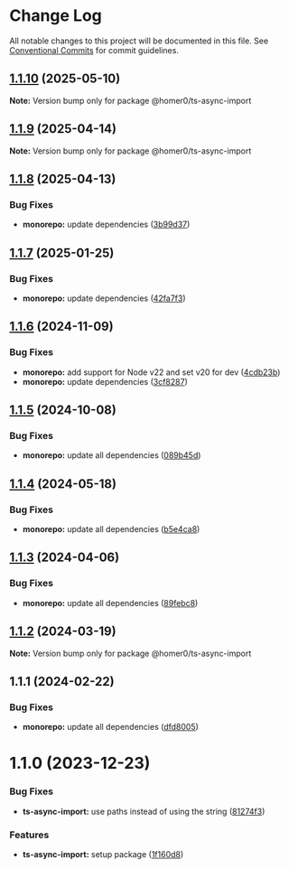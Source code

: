 # Change Log

All notable changes to this project will be documented in this file.
See [Conventional Commits](https://conventionalcommits.org) for commit guidelines.

## [1.1.10](https://github.com/homer0/packages/compare/@homer0/ts-async-import@1.1.9...@homer0/ts-async-import@1.1.10) (2025-05-10)

**Note:** Version bump only for package @homer0/ts-async-import

## [1.1.9](https://github.com/homer0/packages/compare/@homer0/ts-async-import@1.1.8...@homer0/ts-async-import@1.1.9) (2025-04-14)

**Note:** Version bump only for package @homer0/ts-async-import

## [1.1.8](https://github.com/homer0/packages/compare/@homer0/ts-async-import@1.1.7...@homer0/ts-async-import@1.1.8) (2025-04-13)

### Bug Fixes

- **monorepo:** update dependencies ([3b99d37](https://github.com/homer0/packages/commit/3b99d370df44f0698a61f84547f0d31a72aa819f))

## [1.1.7](https://github.com/homer0/packages/compare/@homer0/ts-async-import@1.1.6...@homer0/ts-async-import@1.1.7) (2025-01-25)

### Bug Fixes

- **monorepo:** update dependencies ([42fa7f3](https://github.com/homer0/packages/commit/42fa7f3df684bd0622b8c23d806e249785034b13))

## [1.1.6](https://github.com/homer0/packages/compare/@homer0/ts-async-import@1.1.5...@homer0/ts-async-import@1.1.6) (2024-11-09)

### Bug Fixes

- **monorepo:** add support for Node v22 and set v20 for dev ([4cdb23b](https://github.com/homer0/packages/commit/4cdb23b692bdf103d0240b9a29fe4bd21d7062a1))
- **monorepo:** update dependencies ([3cf8287](https://github.com/homer0/packages/commit/3cf828796759009a74b473df0904fa84ec09f7ad))

## [1.1.5](https://github.com/homer0/packages/compare/@homer0/ts-async-import@1.1.4...@homer0/ts-async-import@1.1.5) (2024-10-08)

### Bug Fixes

- **monorepo:** update all dependencies ([089b45d](https://github.com/homer0/packages/commit/089b45d3e63adfae5cefb3641a31c941d5613c92))

## [1.1.4](https://github.com/homer0/packages/compare/@homer0/ts-async-import@1.1.3...@homer0/ts-async-import@1.1.4) (2024-05-18)

### Bug Fixes

- **monorepo:** update all dependencies ([b5e4ca8](https://github.com/homer0/packages/commit/b5e4ca81420dce38ddaceaa577def66a8064df85))

## [1.1.3](https://github.com/homer0/packages/compare/@homer0/ts-async-import@1.1.2...@homer0/ts-async-import@1.1.3) (2024-04-06)

### Bug Fixes

- **monorepo:** update all dependencies ([89febc8](https://github.com/homer0/packages/commit/89febc8e7f8e2be2cbc0655f6452b10a22c86934))

## [1.1.2](https://github.com/homer0/packages/compare/@homer0/ts-async-import@1.1.1...@homer0/ts-async-import@1.1.2) (2024-03-19)

**Note:** Version bump only for package @homer0/ts-async-import

## 1.1.1 (2024-02-22)

### Bug Fixes

- **monorepo:** update all dependencies ([dfd8005](https://github.com/homer0/packages/commit/dfd80057bf5a5259d0324ca5eecf6e42a58db817))

# 1.1.0 (2023-12-23)

### Bug Fixes

- **ts-async-import:** use paths instead of using the string ([81274f3](https://github.com/homer0/packages/commit/81274f356bf8bac58d6e97d77f63304fdcc95fc5))

### Features

- **ts-async-import:** setup package ([1f160d8](https://github.com/homer0/packages/commit/1f160d83207d6c539506bf75146ec745c8a52cc2))
